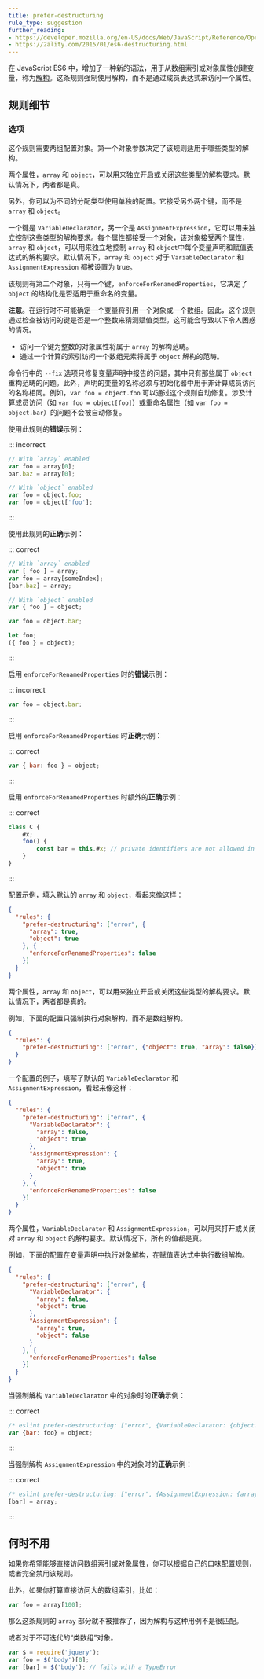 ```yaml
---
title: prefer-destructuring
rule_type: suggestion
further_reading:
- https://developer.mozilla.org/en-US/docs/Web/JavaScript/Reference/Operators/Destructuring_assignment
- https://2ality.com/2015/01/es6-destructuring.html
---
```


在 JavaScript ES6 中，增加了一种新的语法，用于从数组索引或对象属性创建变量，称为[解构](#further-reading)。这条规则强制使用解构，而不是通过成员表达式来访问一个属性。

## 规则细节

### 选项

这个规则需要两组配置对象。第一个对象参数决定了该规则适用于哪些类型的解构。

两个属性，`array` 和 `object`，可以用来独立开启或关闭这些类型的解构要求。默认情况下，两者都是真。

另外，你可以为不同的分配类型使用单独的配置。它接受另外两个键，而不是 `array` 和 `object`。

一个键是 `VariableDeclarator`，另一个是 `AssignmentExpression`，它可以用来独立控制这些类型的解构要求。每个属性都接受一个对象，该对象接受两个属性，`array` 和 `object`，可以用来独立地控制 `array` 和 `object`中每个变量声明和赋值表达式的解构要求。默认情况下，`array` 和 `object` 对于 `VariableDeclarator` 和 `AssignmentExpression` 都被设置为 true。

该规则有第二个对象，只有一个键，`enforceForRenamedProperties`，它决定了 `object` 的结构化是否适用于重命名的变量。

**注意**。在运行时不可能确定一个变量将引用一个对象或一个数组。因此，这个规则通过检查被访问的键是否是一个整数来猜测赋值类型。这可能会导致以下令人困惑的情况。

* 访问一个键为整数的对象属性将属于 `array` 的解构范畴。
* 通过一个计算的索引访问一个数组元素将属于 `object` 解构的范畴。

命令行中的 `--fix` 选项只修复变量声明中报告的问题，其中只有那些属于 `object` 重构范畴的问题。此外，声明的变量的名称必须与初始化器中用于非计算成员访问的名称相同。例如，`var foo = object.foo` 可以通过这个规则自动修复。涉及计算成员访问（如 `var foo = object[foo]`）或重命名属性（如 `var foo = object.bar`）的问题不会被自动修复。

使用此规则的**错误**示例：

::: incorrect

```javascript
// With `array` enabled
var foo = array[0];
bar.baz = array[0];

// With `object` enabled
var foo = object.foo;
var foo = object['foo'];
```

:::

使用此规则的**正确**示例：

::: correct

```javascript
// With `array` enabled
var [ foo ] = array;
var foo = array[someIndex];
[bar.baz] = array;

// With `object` enabled
var { foo } = object;

var foo = object.bar;

let foo;
({ foo } = object);
```

:::

启用 `enforceForRenamedProperties` 时的**错误**示例：

::: incorrect

```javascript
var foo = object.bar;
```

:::

启用 `enforceForRenamedProperties` 时**正确**示例：

::: correct

```javascript
var { bar: foo } = object;
```

:::

启用 `enforceForRenamedProperties` 时额外的**正确**示例：

::: correct

```javascript
class C {
    #x;
    foo() {
        const bar = this.#x; // private identifiers are not allowed in destructuring
    }
}
```

:::

配置示例，填入默认的 `array` 和 `object`，看起来像这样：

```json
{
  "rules": {
    "prefer-destructuring": ["error", {
      "array": true,
      "object": true
    }, {
      "enforceForRenamedProperties": false
    }]
  }
}
```

两个属性，`array` 和 `object`，可以用来独立开启或关闭这些类型的解构要求。默认情况下，两者都是真的。

例如，下面的配置只强制执行对象解构，而不是数组解构。

```json
{
  "rules": {
    "prefer-destructuring": ["error", {"object": true, "array": false}]
  }
}
```

一个配置的例子，填写了默认的 `VariableDeclarator` 和 `AssignmentExpression`，看起来像这样：

```json
{
  "rules": {
    "prefer-destructuring": ["error", {
      "VariableDeclarator": {
        "array": false,
        "object": true
      },
      "AssignmentExpression": {
        "array": true,
        "object": true
      }
    }, {
      "enforceForRenamedProperties": false
    }]
  }
}
```

两个属性，`VariableDeclarator` 和 `AssignmentExpression`，可以用来打开或关闭对 `array` 和 `object` 的解构要求。默认情况下，所有的值都是真。

例如，下面的配置在变量声明中执行对象解构，在赋值表达式中执行数组解构。

```json
{
  "rules": {
    "prefer-destructuring": ["error", {
      "VariableDeclarator": {
        "array": false,
        "object": true
      },
      "AssignmentExpression": {
        "array": true,
        "object": false
      }
    }, {
      "enforceForRenamedProperties": false
    }]
  }
}

```

当强制解构 `VariableDeclarator` 中的对象时的**正确**示例：

::: correct

```javascript
/* eslint prefer-destructuring: ["error", {VariableDeclarator: {object: true}}] */
var {bar: foo} = object;
```

:::

当强制解构 `AssignmentExpression` 中的对象时的**正确**示例：

::: correct

```javascript
/* eslint prefer-destructuring: ["error", {AssignmentExpression: {array: true}}] */
[bar] = array;
```

:::

## 何时不用

如果你希望能够直接访问数组索引或对象属性，你可以根据自己的口味配置规则，或者完全禁用该规则。

此外，如果你打算直接访问大的数组索引，比如：

```javascript
var foo = array[100];
```

那么这条规则的 `array` 部分就不被推荐了，因为解构与这种用例不是很匹配。

或者对于不可迭代的“类数组”对象。

```javascript
var $ = require('jquery');
var foo = $('body')[0];
var [bar] = $('body'); // fails with a TypeError
```
